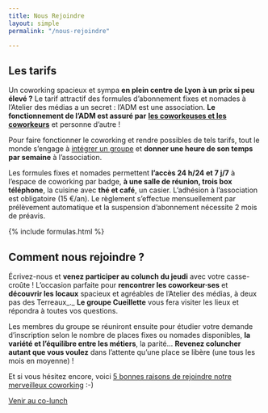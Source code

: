 ```yaml
---
title: Nous Rejoindre
layout: simple
permalink: "/nous-rejoindre"

---
```

## Les tarifs

Un coworking spacieux et sympa **en plein centre de Lyon à un prix si peu élevé ?** Le tarif attractif des formules d’abonnement fixes et nomades à l’Atelier des médias a un secret : l’ADM est une association. **Le fonctionnement de l’ADM est assuré par** [**les coworkeuses et les coworkeurs**](https://www.atelier-medias.org/qui-sommes-nous "Les coworkeuses et coworkeurs de l’ADM à Lyon") et personne d’autre !

Pour faire fonctionner le coworking et rendre possibles de tels tarifs, tout le monde s’engage à [intégrer un groupe](https://www.atelier-medias.org/blog/a-latelier-des-medias-un-fonctionnement-par-groupes-ideal-pour-un-espace-autogere "Un coworking lyonnais autogéré") et **donner une heure de son temps par semaine** à l’association.

Les formules fixes et nomades permettent **l’accès 24 h/24 et 7 j/7** à l’espace de coworking par badge, **à une salle de réunion, trois box téléphone**, la cuisine avec **thé et café**, un casier. L’adhésion à l’association est obligatoire (15 €/an). Le règlement s’effectue mensuellement par prélèvement automatique et la suspension d’abonnement nécessite 2 mois de préavis.

{% include formulas.html %}

## Comment nous rejoindre ?

Écrivez-nous et **venez participer au colunch du jeudi** avec votre casse-croûte ! L’occasion parfaite pour **rencontrer les coworkeur·ses** et **découvrir les locaux** spacieux et agréables de l’Atelier des médias, à deux pas des Terreaux_._ **Le groupe Cueillette** vous fera visiter les lieux et répondra à toutes vos questions.

Les membres du groupe se réuniront ensuite pour étudier votre demande d’inscription selon le nombre de places fixes ou nomades disponibles, **la variété et l’équilibre entre les métiers**, la parité… **Revenez coluncher** **autant que vous voulez** dans l’attente qu’une place se libère (une tous les mois en moyenne) !

Et si vous hésitez encore, voici [5 bonnes raisons de rejoindre notre merveilleux coworking]() :-)

<a class="button" href="/contact">Venir au co-lunch</a>